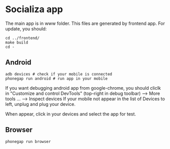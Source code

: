 # Socializa app

The main app is in www folder. This files are generated by frontend app. For update, you should:

    cd ../frontend/
    make build
    cd -

## Android

    adb devices # check if your mobile is connected
    phonegap run android # run app in your mobile

If you want debugging android app from google-chrome, you should cliclk in "Customize and control
DevTools" (top-right in debug toolbar) --> More tools ... --> Inspect devices
If your mobile not appear in the list of Devices to left, unplug and plug your device.

When appear, click in your devices and select the app for test.

## Browser

    phonegap run browser

